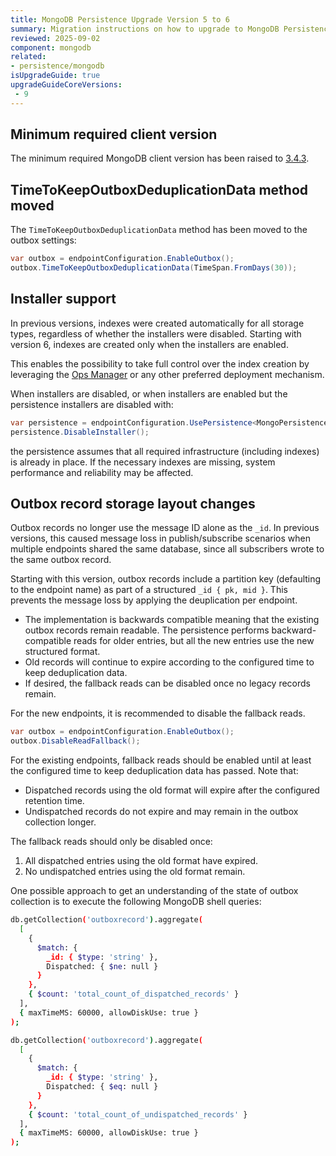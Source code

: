 ```yaml
---
title: MongoDB Persistence Upgrade Version 5 to 6
summary: Migration instructions on how to upgrade to MongoDB Persistence version 6
reviewed: 2025-09-02
component: mongodb
related:
- persistence/mongodb
isUpgradeGuide: true
upgradeGuideCoreVersions:
 - 9
---
```


## Minimum required client version

The minimum required MongoDB client version has been raised to [3.4.3](https://www.nuget.org/packages/MongoDB.Driver/3.4.3).

## TimeToKeepOutboxDeduplicationData method moved

The `TimeToKeepOutboxDeduplicationData` method has been moved to the outbox settings:

```csharp
var outbox = endpointConfiguration.EnableOutbox();
outbox.TimeToKeepOutboxDeduplicationData(TimeSpan.FromDays(30));
```

## Installer support

In previous versions, indexes were created automatically for all storage types, regardless of whether the installers were disabled. Starting with version 6, indexes are created only when the installers are enabled.

This enables the possibility to take full control over the index creation by leveraging the [Ops Manager](https://www.mongodb.com/docs/ops-manager/current/data-explorer/indexes/) or any other preferred deployment mechanism.

When installers are disabled, or when installers are enabled but the persistence installers are disabled with:

```csharp
var persistence = endpointConfiguration.UsePersistence<MongoPersistence>();
persistence.DisableInstaller();
```

the persistence assumes that all required infrastructure (including indexes) is already in place. If the necessary indexes are missing, system performance and reliability may be affected.

## Outbox record storage layout changes

Outbox records no longer use the message ID alone as the `_id`. In previous versions, this caused message loss in publish/subscribe scenarios when multiple endpoints shared the same database, since all subscribers wrote to the same outbox record.

Starting with this version, outbox records include a partition key (defaulting to the endpoint name) as part of a structured `_id { pk, mid }`. This prevents the message loss by applying the deuplication per endpoint.

- The implementation is backwards compatible meaning that the existing outbox records remain readable. The persistence performs backward-compatible reads for older entries, but all the new entries use the new structured format.
- Old records will continue to expire according to the configured time to keep deduplication data.
- If desired, the fallback reads can be disabled once no legacy records remain.

For the new endpoints, it is recommended to disable the fallback reads.

```csharp
var outbox = endpointConfiguration.EnableOutbox();
outbox.DisableReadFallback();
```

For the existing endpoints, fallback reads should be enabled until at least the configured time to keep deduplication data has passed. Note that:

- Dispatched records using the old format will expire after the configured retention time.
- Undispatched records do not expire and may remain in the outbox collection longer.

The fallback reads should only be disabled once:

1. All dispatched entries using the old format have expired.
2. No undispatched entries using the old format remain.

One possible approach to get an understanding of the state of outbox collection is to execute the following MongoDB shell queries:

```bash
db.getCollection('outboxrecord').aggregate(
  [
    {
      $match: {
        _id: { $type: 'string' },
        Dispatched: { $ne: null }
      }
    },
    { $count: 'total_count_of_dispatched_records' }
  ],
  { maxTimeMS: 60000, allowDiskUse: true }
);
```

```bash
db.getCollection('outboxrecord').aggregate(
  [
    {
      $match: {
        _id: { $type: 'string' },
        Dispatched: { $eq: null }
      }
    },
    { $count: 'total_count_of_undispatched_records' }
  ],
  { maxTimeMS: 60000, allowDiskUse: true }
);
```